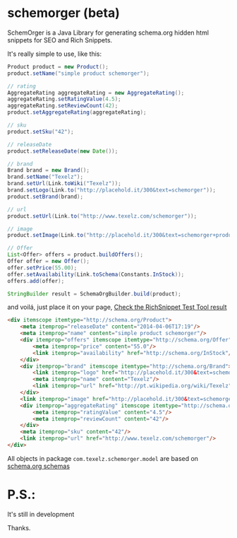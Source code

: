 schemorger (beta)
==========

SchemOrger is a Java Library for generating schema.org hidden html snippets for SEO and Rich Snippets.

It's really simple to use, like this:


```Java
Product product = new Product();
product.setName("simple product schemorger");

// rating
AggregateRating aggregateRating = new AggregateRating();
aggregateRating.setRatingValue(4.5);
aggregateRating.setReviewCount(42);
product.setAggregateRating(aggregateRating);

// sku
product.setSku("42");

// releaseDate
product.setReleaseDate(new Date());

// brand
Brand brand = new Brand();
brand.setName("Texelz");
brand.setUrl(Link.toWiki("Texelz"));
brand.setLogo(Link.to("http://placehold.it/300&text=schemorger"));
product.setBrand(brand);

// url
product.setUrl(Link.to("http://www.texelz.com/schemorger"));

// image
product.setImage(Link.to("http://placehold.it/300&text=schemorger+product"));

// Offer
List<Offer> offers = product.buildOffers();
Offer offer = new Offer();
offer.setPrice(55.00);
offer.setAvailability(Link.toSchema(Constants.InStock));
offers.add(offer);

StringBuilder result = SchemaOrgBuilder.build(product);

```

and voilá, just place it on your page, [Check the RichSnippet Test Tool result](http://www.google.com/webmasters/tools/richsnippets?q=uploaded:8004f665794896136195354d47cb23b4)


```HTML
<div itemscope itemtype="http://schema.org/Product">
	<meta itemprop="releaseDate" content="2014-04-06T17:19"/>
	<meta itemprop="name" content="simple product schemorger"/>
	<div itemprop="offers" itemscope itemtype="http://schema.org/Offer">
		<meta itemprop="price" content="55.0"/>
		<link itemprop="availability" href="http://schema.org/InStock"/>
	</div>
	<div itemprop="brand" itemscope itemtype="http://schema.org/Brand">
		<link itemprop="logo" href="http://placehold.it/300&text=schemorger"/>
		<meta itemprop="name" content="Texelz"/>
		<link itemprop="url" href="http://pt.wikipedia.org/wiki/Texelz"/>
	</div>
	<link itemprop="image" href="http://placehold.it/300&text=schemorger+product"/>
	<div itemprop="aggregateRating" itemscope itemtype="http://schema.org/AggregateRating">
		<meta itemprop="ratingValue" content="4.5"/>
		<meta itemprop="reviewCount" content="42"/>
	</div>
	<meta itemprop="sku" content="42"/>
	<link itemprop="url" href="http://www.texelz.com/schemorger"/>
</div>
```

All objects in package ```com.texelz.schemorger.model``` are based on [schema.org schemas](http://schema.org/docs/full.html)


P.S.:
=====

It's still in development

Thanks.

